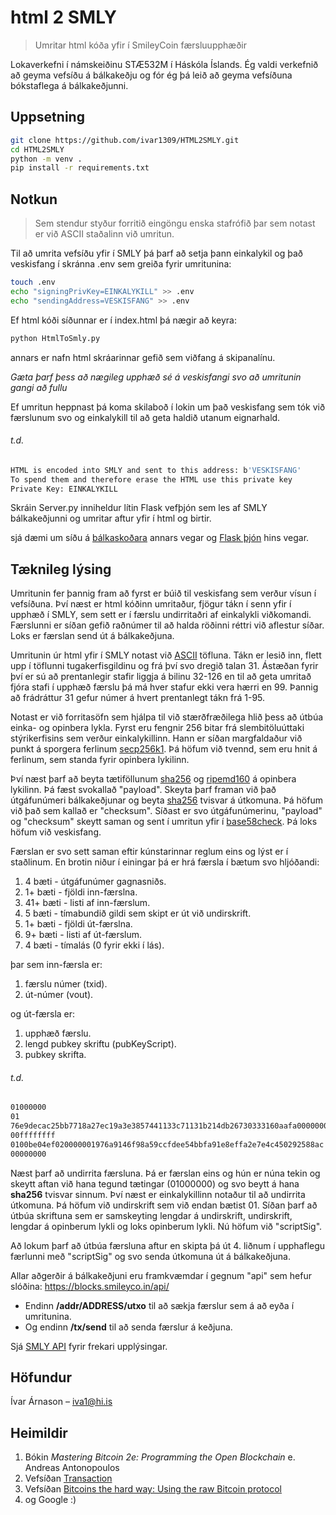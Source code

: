 # html 2 SMLY

> Umritar html kóða yfir í SmileyCoin færsluupphæðir

Lokaverkefni í námskeiðinu STÆ532M í Háskóla Íslands. Ég valdi verkefnið að geyma vefsíðu á bálkakeðju og fór ég þá leið að geyma vefsíðuna bókstaflega á bálkakeðjunni.

## Uppsetning

```sh
git clone https://github.com/ivar1309/HTML2SMLY.git
cd HTML2SMLY
python -m venv .
pip install -r requirements.txt
```

## Notkun

> Sem stendur styður forritið eingöngu enska stafrófið þar sem notast er við ASCII staðalinn við umritun.

Til að umrita vefsíðu yfir í SMLY þá þarf að setja þann einkalykil og það veskisfang í skránna .env sem greiða fyrir umritunina:

```sh
touch .env
echo "signingPrivKey=EINKALYKILL" >> .env
echo "sendingAddress=VESKISFANG" >> .env
```

Ef html kóði síðunnar er í index.html þá nægir að keyra:

```sh
python HtmlToSmly.py
```

annars er nafn html skráarinnar gefið sem viðfang á skipanalínu.

_Gæta þarf þess að nægileg upphæð sé á veskisfangi svo að umritunin gangi að fullu_

Ef umritun heppnast þá koma skilaboð í lokin um það veskisfang sem tók við færslunum svo og einkalykill til að geta haldið utanum eignarhald.

###### t.d.

```sh
HTML is encoded into SMLY and sent to this address: b'VESKISFANG'
To spend them and therefore erase the HTML use this private key
Private Key: EINKALYKILL
```

Skráin Server.py inniheldur lítin Flask vefþjón sem les af SMLY bálkakeðjunni og umritar aftur yfir í html og birtir.

sjá dæmi um síðu á [bálkaskoðara][blocks] annars vegar og [Flask þjón][heroku] hins vegar.

## Tæknileg lýsing

Umritunin fer þannig fram að fyrst er búið til veskisfang sem verður vísun í vefsíðuna. Því næst er html kóðinn umritaður, fjögur tákn í senn yfir í upphæð í SMLY, sem sett er í færslu undirritaðri af einkalykli viðkomandi. Færslunni er síðan gefið raðnúmer til að halda röðinni réttri við aflestur síðar. Loks er færslan send út á bálkakeðjuna.

Umritunin úr html yfir í SMLY notast við [ASCII][asciitable] töfluna. Tákn er lesið inn, flett upp í töflunni tugakerfisgildinu og frá því svo dregið talan 31. Ástæðan fyrir því er sú að prentanlegir stafir liggja á bilinu 32-126 en til að geta umritað fjóra stafi í upphæð færslu þá má hver stafur ekki vera hærri en 99. Þannig að frádráttur 31 gefur númer á hvert prentanlegt tákn frá 1-95.

Notast er við forritasöfn sem hjálpa til við stærðfræðilega hlið þess að útbúa einka- og opinbera lykla. Fyrst eru fengnir 256 bitar frá slembitöluúttaki stýrikerfisins sem verður einkalykillinn. Hann er síðan margfaldaður við punkt á sporgera ferlinum [secp256k1][ecurve]. Þá höfum við tvennd, sem eru hnit á ferlinum, sem standa fyrir opinbera lykilinn.

Því næst þarf að beyta tætiföllunum [sha256][sha256] og [ripemd160][ripemd160] á opinbera lykilinn. Þá fæst svokallað "payload". Skeyta þarf framan við það útgáfunúmeri bálkakeðjunar og beyta [sha256][sha256] tvisvar á útkomuna. Þá höfum við það sem kallað er "checksum". Síðast er svo útgáfunúmerinu, "payload" og "checksum" skeytt saman og sent í umritun yfir í [base58check][base58]. Þá loks höfum við veskisfang.

Færslan er svo sett saman eftir kúnstarinnar reglum eins og lýst er í staðlinum. En brotin niður í einingar þá er hrá færsla í bætum svo hljóðandi:

1. 4 bæti - útgáfunúmer gagnasniðs.
2. 1+ bæti - fjöldi inn-færslna.
3. 41+ bæti - listi af inn-færslum.
4. 5 bæti - tímabundið gildi sem skipt er út við undirskrift.
5. 1+ bæti - fjöldi út-færslna.
6. 9+ bæti - listi af út-færslum.
7. 4 bæti - tímalás (0 fyrir ekki í lás).

þar sem inn-færsla er:

1. færslu númer (txid).
2. út-númer (vout).

og út-færsla er:

1. upphæð færslu.
2. lengd pubkey skriftu (pubKeyScript).
3. pubkey skrifta.

###### t.d.

```sh
01000000
01
76e9decac25bb7718a27ec19a3e3857441133c71131b214db26730333160aafa00000000
00ffffffff
0100be04ef020000001976a9146f98a59ccfdee54bbfa91e8effa2e7e4c450292588ac
00000000
```

Næst þarf að undirrita færsluna. Þá er færslan eins og hún er núna tekin og skeytt aftan við hana tegund tætingar (01000000) og svo beytt á hana **sha256** tvisvar sinnum. Því næst er einkalykillinn notaður til að undirrita útkomuna. Þá höfum við undirskrift sem við endan bætist 01. Síðan þarf að útbúa skriftuna sem er samskeyting lengdar á undirskrift, undirskrift, lengdar á opinberum lykli og loks opinberum lykli. Nú höfum við "scriptSig".

Að lokum þarf að útbúa færsluna aftur en skipta þá út 4. liðnum í upphaflegu færlunni með "scriptSig" og svo senda útkomuna út á bálkakeðjuna.

Allar aðgerðir á bálkakeðjuni eru framkvæmdar í gegnum "api" sem hefur slóðina: https://blocks.smileyco.in/api/

- Endinn **/addr/ADDRESS/utxo** til að sækja færslur sem á að eyða í umritunina.
- Og endinn **/tx/send** til að senda færslur á keðjuna.

Sjá [SMLY API][smlyapi] fyrir frekari upplýsingar.

## Höfundur

Ívar Árnason – iva1@hi.is

## Heimildir

1. Bókin _Mastering Bitcoin 2e: Programming the Open Blockchain_ e. Andreas Antonopoulos
2. Vefsíðan [Transaction][specs]
3. Vefsíðan [Bitcoins the hard way: Using the raw Bitcoin protocol][hardway]
4. og Google :)

<!-- Markdown link & img dfn's -->

[blocks]: https://blocks.smileyco.in/address/B7bEk5zaXjQwahCbKZp3hg5JwHYceVcE8e
[heroku]: http://htmlfromsmly.herokuapp.com/addr/B7bEk5zaXjQwahCbKZp3hg5JwHYceVcE8e
[specs]: https://en.bitcoin.it/wiki/Protocol_documentation#tx
[hardway]: http://www.righto.com/2014/02/bitcoins-hard-way-using-raw-bitcoin.html
[asciitable]: https://upload.wikimedia.org/wikipedia/commons/d/dd/ASCII-Table.svg
[ecurve]: https://en.wikipedia.org/wiki/Elliptic_curve
[sha256]: https://en.wikipedia.org/wiki/SHA-2
[ripemd160]: https://en.wikipedia.org/wiki/RIPEMD
[base58]: https://en.wikipedia.org/wiki/Binary-to-text_encoding
[smlyapi]: https://github.com/smileycoin/insight-api#api
